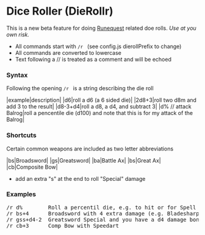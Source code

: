 # Dice Roller (DieRollr)

This is a new beta feature for doing [Runequest](https://www.chaosium.com/runequest/) related doe rolls.  _Use at you own risk._

 - All commands start with `/r `  (see config.js dierollPrefix to change)
 - All commands are converted to lowercase
 - Text following a // is treated as a comment and will be echoed

### Syntax

Following the opening `/r ` is a string describing the die roll

|example|description|
|d6|roll a d6 (a 6 sided die)|
|2d8+3|roll two d8m and add 3 to the result|
|d8-3+d4|roll a d8, a d4, and subtract 3|
|d% // attack Balrog|roll a pencentile die (d100) and note that this is for my attack of the Balrog|

### Shortcuts

Certain common weapons are included as two letter abbreviations

|bs|Broadsword|
|gs|Greatsword|
|ba|Battle Ax|
|bs|Great Ax|
|cb|Composite Bow|

 - add an extra "s" at the end to roll "Special" damage

### Examples

<pre>
/r d%        Roll a percentil die, e.g. to hit or for Spell Resistance
/r bs+4      Broadsword with 4 extra damage (e.g. Bladesharp 4)
/r gss+d4-2  Greatsword Special and you have a d4 damage bonus, but Dullblade 2
/r cb+3      Comp Bow with Speedart
</pre>
